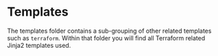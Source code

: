 # Templates

The templates folder contains a sub-grouping of other related templates such as `terraform`. Within that folder you will find all Terraform related Jinja2 templates used.
